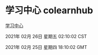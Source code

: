 # 学习中心 colearnhub
[学习中心](http://58.48.55.61:56308/colearnhub/)

2021年 02月 26日 星期五 02:10:02 CST

2021年 02月 25日 星期四 18:10:02 GMT
